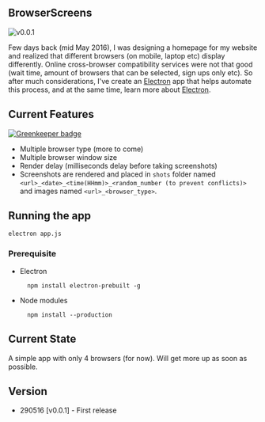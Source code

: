 BrowserScreens
--

![v0.0.1](http://i.imgur.com/gyuLHqy.png)

Few days back (mid May 2016), I was designing a homepage for my website and realized that different browsers (on mobile, laptop etc) display differently. Online cross-browser compatibility services were not that good (wait time, amount of browsers that can be selected, sign ups only etc). So after much considerations, I've create an [Electron](http://electron.atom.io/) app that helps automate this process, and at the same time, learn more about [Electron](http://electron.atom.io/).

## Current Features

[![Greenkeeper badge](https://badges.greenkeeper.io/shaunidiot/electron-browserscreens.svg)](https://greenkeeper.io/)

- Multiple browser type (more to come)
- Multiple browser window size
- Render delay (milliseconds delay before taking screenshots)
- Screenshots are rendered and placed in `shots` folder named `<url>_<date>_<time(HHmm)>_<random_number (to prevent conflicts)>` and images named `<url>_<browser_type>`.


## Running the app

	electron app.js

### Prerequisite

- Electron

		npm install electron-prebuilt -g

- Node modules

		npm install --production

## Current State

A simple app with only 4 browsers (for now). Will get more up as soon as possible.

## Version
- 290516 [v0.0.1] - First release
